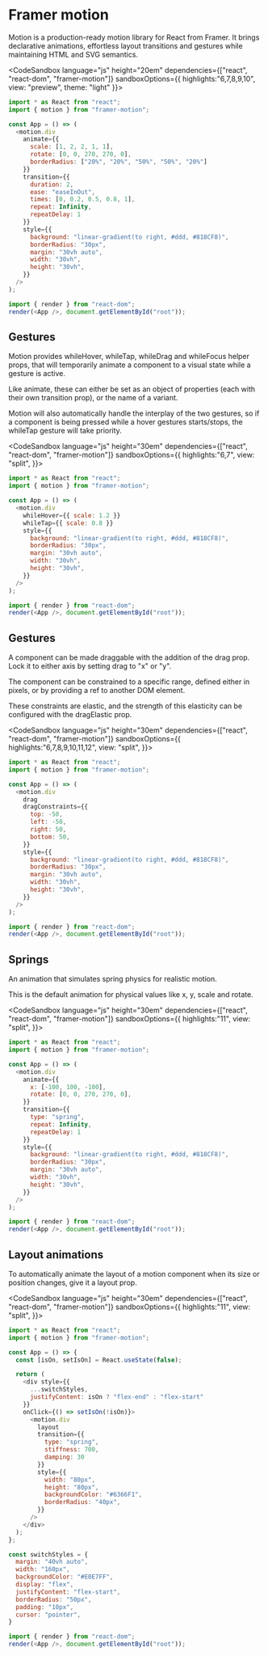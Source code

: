 # Framer motion

Motion is a production-ready motion library for React from Framer. It brings declarative animations, effortless layout transitions and gestures while maintaining HTML and SVG semantics.

<CodeSandbox language="js" height="20em" dependencies={["react", "react-dom", "framer-motion"]} sandboxOptions={{
  highlights:"6,7,8,9,10",
  view: "preview",
  theme: "light"
}}>

```js
import * as React from "react";
import { motion } from "framer-motion";

const App = () => (
  <motion.div
    animate={{
      scale: [1, 2, 2, 1, 1],
      rotate: [0, 0, 270, 270, 0],
      borderRadius: ["20%", "20%", "50%", "50%", "20%"]
    }}
    transition={{
      duration: 2,
      ease: "easeInOut",
      times: [0, 0.2, 0.5, 0.8, 1],
      repeat: Infinity,
      repeatDelay: 1
    }}
    style={{
      background: "linear-gradient(to right, #ddd, #818CF8)",
      borderRadius: "30px",
      margin: "30vh auto",
      width: "30vh",
      height: "30vh",
    }}
  />
);

import { render } from "react-dom";
render(<App />, document.getElementById("root"));
```

</CodeSandbox>

## Gestures

Motion provides whileHover, whileTap, whileDrag and whileFocus helper props, that will temporarily animate a component to a visual state while a gesture is active.

Like animate, these can either be set as an object of properties (each with their own transition prop), or the name of a variant.

Motion will also automatically handle the interplay of the two gestures, so if a component is being pressed while a hover gestures starts/stops, the whileTap gesture will take priority.

<CodeSandbox language="js" height="30em" dependencies={["react", "react-dom", "framer-motion"]} sandboxOptions={{
  highlights:"6,7",
  view: "split",
}}>

```js
import * as React from "react";
import { motion } from "framer-motion";

const App = () => (
  <motion.div
    whileHover={{ scale: 1.2 }}
    whileTap={{ scale: 0.8 }}
    style={{
      background: "linear-gradient(to right, #ddd, #818CF8)",
      borderRadius: "30px",
      margin: "30vh auto",
      width: "30vh",
      height: "30vh",
    }}
  />
);

import { render } from "react-dom";
render(<App />, document.getElementById("root"));
```

</CodeSandbox>

## Gestures

A component can be made draggable with the addition of the drag prop. Lock it to either axis by setting drag to "x" or "y".

The component can be constrained to a specific range, defined either in pixels, or by providing a ref to another DOM element.

These constraints are elastic, and the strength of this elasticity can be configured with the dragElastic prop.

<CodeSandbox language="js" height="30em" dependencies={["react", "react-dom", "framer-motion"]} sandboxOptions={{
  highlights:"6,7,8,9,10,11,12",
  view: "split",
}}>

```js
import * as React from "react";
import { motion } from "framer-motion";

const App = () => (
  <motion.div
    drag
    dragConstraints={{
      top: -50,
      left: -50,
      right: 50,
      bottom: 50,
    }}
    style={{
      background: "linear-gradient(to right, #ddd, #818CF8)",
      borderRadius: "30px",
      margin: "30vh auto",
      width: "30vh",
      height: "30vh",
    }}
  />
);

import { render } from "react-dom";
render(<App />, document.getElementById("root"));
```

</CodeSandbox>

## Springs

An animation that simulates spring physics for realistic motion.

This is the default animation for physical values like x, y, scale and rotate.

<CodeSandbox language="js" height="30em" dependencies={["react", "react-dom", "framer-motion"]} sandboxOptions={{
  highlights:"11",
  view: "split",
}}>

```js
import * as React from "react";
import { motion } from "framer-motion";

const App = () => (
  <motion.div
    animate={{
      x: [-100, 100, -100],
      rotate: [0, 0, 270, 270, 0],
    }}
    transition={{
      type: "spring",
      repeat: Infinity,
      repeatDelay: 1
    }}
    style={{
      background: "linear-gradient(to right, #ddd, #818CF8)",
      borderRadius: "30px",
      margin: "30vh auto",
      width: "30vh",
      height: "30vh",
    }}
  />
);

import { render } from "react-dom";
render(<App />, document.getElementById("root"));
```

</CodeSandbox>

## Layout animations

To automatically animate the layout of a motion component when its size or position changes, give it a layout prop.

<CodeSandbox language="js" height="30em" dependencies={["react", "react-dom", "framer-motion"]} sandboxOptions={{
  highlights:"11",
  view: "split",
}}>

```js
import * as React from "react";
import { motion } from "framer-motion";

const App = () => {
  const [isOn, setIsOn] = React.useState(false);

  return (
    <div style={{
      ...switchStyles,
      justifyContent: isOn ? "flex-end" : "flex-start"
    }}
    onClick={() => setIsOn(!isOn)}>
      <motion.div
        layout
        transition={{
          type: "spring",
          stiffness: 700,
          damping: 30
        }}
        style={{
          width: "80px",
          height: "80px",
          backgroundColor: "#6366F1",
          borderRadius: "40px",
        }}
      />
    </div>
  );
};

const switchStyles = {
  margin: "40vh auto",
  width: "160px",
  backgroundColor: "#E0E7FF",
  display: "flex",
  justifyContent: "flex-start",
  borderRadius: "50px",
  padding: "10px",
  cursor: "pointer",
}

import { render } from "react-dom";
render(<App />, document.getElementById("root"));
```

</CodeSandbox>
